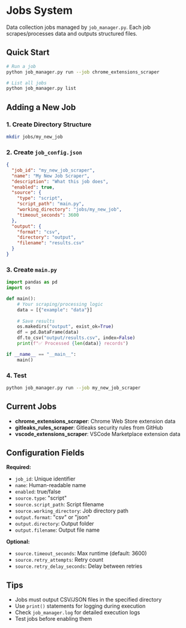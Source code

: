 # Jobs System

Data collection jobs managed by `job_manager.py`. Each job scrapes/processes data and outputs structured files.

## Quick Start

```bash
# Run a job
python job_manager.py run --job chrome_extensions_scraper

# List all jobs
python job_manager.py list
```

## Adding a New Job

### 1. Create Directory Structure
```bash
mkdir jobs/my_new_job
```

### 2. Create `job_config.json`
```json
{
  "job_id": "my_new_job_scraper",
  "name": "My New Job Scraper", 
  "description": "What this job does",
  "enabled": true,
  "source": {
    "type": "script",
    "script_path": "main.py",
    "working_directory": "jobs/my_new_job",
    "timeout_seconds": 3600
  },
  "output": {
    "format": "csv",
    "directory": "output", 
    "filename": "results.csv"
  }
}
```

### 3. Create `main.py`
```python
import pandas as pd
import os

def main():
    # Your scraping/processing logic
    data = [{"example": "data"}]
    
    # Save results
    os.makedirs("output", exist_ok=True)
    df = pd.DataFrame(data)
    df.to_csv("output/results.csv", index=False)
    print(f"✅ Processed {len(data)} records")

if __name__ == "__main__":
    main()
```

### 4. Test
```bash
python job_manager.py run --job my_new_job_scraper
```

## Current Jobs

- **chrome_extensions_scraper**: Chrome Web Store extension data
- **gitleaks_rules_scraper**: Gitleaks security rules from GitHub  
- **vscode_extensions_scraper**: VSCode Marketplace extension data

## Configuration Fields

**Required:**
- `job_id`: Unique identifier
- `name`: Human-readable name
- `enabled`: true/false
- `source.type`: "script"
- `source.script_path`: Script filename
- `source.working_directory`: Job directory path
- `output.format`: "csv" or "json"
- `output.directory`: Output folder
- `output.filename`: Output file name

**Optional:**
- `source.timeout_seconds`: Max runtime (default: 3600)
- `source.retry_attempts`: Retry count
- `source.retry_delay_seconds`: Delay between retries

## Tips

- Jobs must output CSV/JSON files in the specified directory
- Use `print()` statements for logging during execution
- Check `job_manager.log` for detailed execution logs
- Test jobs before enabling them